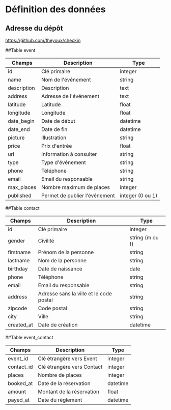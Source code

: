 Définition des données
======================

## Adresse du dépôt
https://github.com/theyoux/checkin

##Table event

| Champs| Description| Type |
|------|--------------------|--------|
| id | Clé primaire | integer |
| name | Nom de l'événement | string |
| description | Description | text |
| address | Adresse de l'événement | text |
| latitude | Latitude | float |
| longitude | Longitude | float |
| date_begin | Date de début | datetime |
| date_end | Date de fin | datetime |
| picture | Illustration | string |
| price | Prix d'entrée | float |
| url | Information à consulter | string |
| type | Type d'événement | string |
| phone | Téléphone | string |
| email | Email du responsable | string |
| max_places | Nombre maximum de places | integer |
| published | Permet de publier l'événement | integer (0 ou 1) |


##Table contact

| Champs| Description| Type |
|------|--------------------|--------|
| id | Clé primaire | integer |
| gender | Civilité | string (m ou f) |
| firstname | Prénom de la personne | string |
| lastname | Nom de la personne | string |
| birthday | Date de naissance | date |
| phone | Téléphone | string |
| email | Email du responsable | string |
| address | Adresse sans la ville et le code postal | string |
| zipcode | Code postal | string |
| city | Ville | string |
| created_at | Date de création | datetime |


##Table event_contact

| Champs| Description| Type |
|-------|------------|------|
| event_id | Clé étrangère vers Event | integer |
| contact_id | Clé étrangère vers Contact | integer |
| places | Nombre de places | integer |
| booked_at | Date de la réservation | datetime |
| amount | Montant de la réservation | float |
| payed_at | Date du règlement | datetime |


















